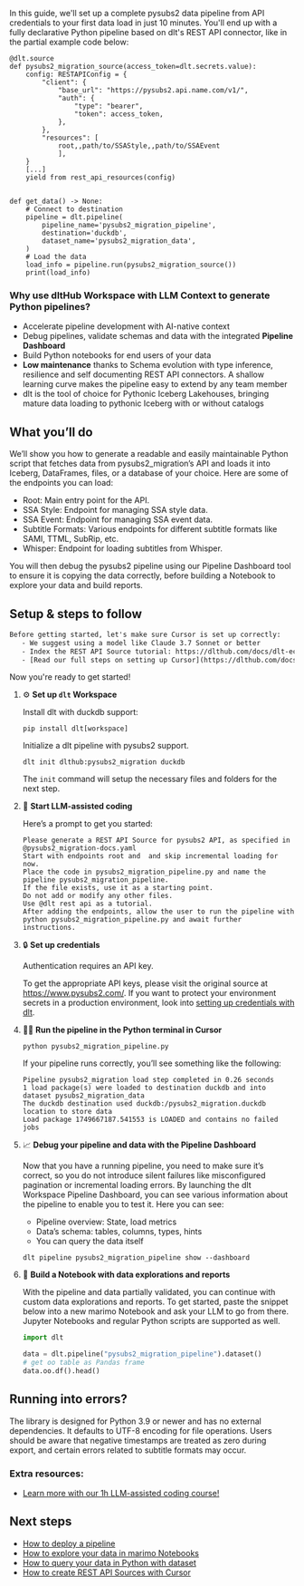 In this guide, we'll set up a complete pysubs2 data pipeline from API credentials to your first data load in just 10 minutes. You'll end up with a fully declarative Python pipeline based on dlt's REST API connector, like in the partial example code below:

```python-outcome
@dlt.source
def pysubs2_migration_source(access_token=dlt.secrets.value):
    config: RESTAPIConfig = {
        "client": {
            "base_url": "https://pysubs2.api.name.com/v1/",
            "auth": {
                "type": "bearer",
                "token": access_token,
            },
        },
        "resources": [
            root,,path/to/SSAStyle,,path/to/SSAEvent
            ],
    }
    [...]
    yield from rest_api_resources(config)


def get_data() -> None:
    # Connect to destination
    pipeline = dlt.pipeline(
        pipeline_name='pysubs2_migration_pipeline',
        destination='duckdb',
        dataset_name='pysubs2_migration_data', 
    )
    # Load the data
    load_info = pipeline.run(pysubs2_migration_source())
    print(load_info) 
```

### Why use dltHub Workspace with LLM Context to generate Python pipelines?

- Accelerate pipeline development with AI-native context
- Debug pipelines, validate schemas and data with the integrated **Pipeline Dashboard**
- Build Python notebooks for end users of your data
- **Low maintenance** thanks to Schema evolution with type inference, resilience and self documenting REST API connectors. A shallow learning curve makes the pipeline easy to extend by any team member
- dlt is the tool of choice for Pythonic Iceberg Lakehouses, bringing mature data loading to pythonic Iceberg with or without catalogs

## What you’ll do

We’ll show you how to generate a readable and easily maintainable Python script that fetches data from pysubs2_migration’s API and loads it into Iceberg, DataFrames, files, or a database of your choice. Here are some of the endpoints you can load:

- Root: Main entry point for the API.
- SSA Style: Endpoint for managing SSA style data.
- SSA Event: Endpoint for managing SSA event data.
- Subtitle Formats: Various endpoints for different subtitle formats like SAMI, TTML, SubRip, etc.
- Whisper: Endpoint for loading subtitles from Whisper.

You will then debug the pysubs2 pipeline using our Pipeline Dashboard tool to ensure it is copying the data correctly, before building a Notebook to explore your data and build reports.

## Setup & steps to follow

```default
Before getting started, let's make sure Cursor is set up correctly:
   - We suggest using a model like Claude 3.7 Sonnet or better
   - Index the REST API Source tutorial: https://dlthub.com/docs/dlt-ecosystem/verified-sources/rest_api/ and add it to context as **@dlt rest api**
   - [Read our full steps on setting up Cursor](https://dlthub.com/docs/dlt-ecosystem/llm-tooling/cursor-restapi#23-configuring-cursor-with-documentation)
```

Now you're ready to get started!

1. ⚙️ **Set up `dlt` Workspace**
    
    Install dlt with duckdb support:
    ```shell
    pip install dlt[workspace]
    ```

    Initialize a dlt pipeline with pysubs2 support.
    ```shell
    dlt init dlthub:pysubs2_migration duckdb
    ```

    The `init` command will setup the necessary files and folders for the next step.
    
2. 🤠 **Start LLM-assisted coding**
    
    Here’s a prompt to get you started:
    
    ```prompt
    Please generate a REST API Source for pysubs2 API, as specified in @pysubs2_migration-docs.yaml 
    Start with endpoints root and  and skip incremental loading for now. 
    Place the code in pysubs2_migration_pipeline.py and name the pipeline pysubs2_migration_pipeline. 
    If the file exists, use it as a starting point. 
    Do not add or modify any other files. 
    Use @dlt rest api as a tutorial. 
    After adding the endpoints, allow the user to run the pipeline with python pysubs2_migration_pipeline.py and await further instructions.
    ```

    
3. 🔒 **Set up credentials** 
    
    Authentication requires an API key.
    
    To get the appropriate API keys, please visit the original source at https://www.pysubs2.com/.
    If you want to protect your environment secrets in a production environment, look into [setting up credentials with dlt](https://dlthub.com/docs/walkthroughs/add_credentials).
    
4. 🏃‍♀️ **Run the pipeline in the Python terminal in Cursor**
    
    ```shell
    python pysubs2_migration_pipeline.py
    ```
    
    If your pipeline runs correctly, you’ll see something like the following:
    
    ```shell
    Pipeline pysubs2_migration load step completed in 0.26 seconds
    1 load package(s) were loaded to destination duckdb and into dataset pysubs2_migration_data
    The duckdb destination used duckdb:/pysubs2_migration.duckdb location to store data
    Load package 1749667187.541553 is LOADED and contains no failed jobs
    ```
    
5. 📈 **Debug your pipeline and data with the Pipeline Dashboard**

    Now that you have a running pipeline, you need to make sure it’s correct, so you do not introduce silent failures like misconfigured pagination or incremental loading errors. By launching the dlt Workspace Pipeline Dashboard, you can see various information about the pipeline to enable you to test it. Here you can see:
    - Pipeline overview: State, load metrics
    - Data’s schema: tables, columns, types, hints
    - You can query the data itself
    
    ```shell
    dlt pipeline pysubs2_migration_pipeline show --dashboard
    ```
    
6. 🐍 **Build a Notebook with data explorations and reports**

    With the pipeline and data partially validated, you can continue with custom data explorations and reports. To get started, paste the snippet below into a new marimo Notebook and ask your LLM to go from there. Jupyter Notebooks and regular Python scripts are supported as well.

    
    ```python
    import dlt

   data = dlt.pipeline("pysubs2_migration_pipeline").dataset()
   # get oo table as Pandas frame
   data.oo.df().head()
    ```

## Running into errors?

The library is designed for Python 3.9 or newer and has no external dependencies. It defaults to UTF-8 encoding for file operations. Users should be aware that negative timestamps are treated as zero during export, and certain errors related to subtitle formats may occur.

### Extra resources:

- [Learn more with our 1h LLM-assisted coding course!](https://www.youtube.com/watch?v=GGid70rnJuM)

## Next steps

- [How to deploy a pipeline](https://dlthub.com/docs/walkthroughs/deploy-a-pipeline)
- [How to explore your data in marimo Notebooks](https://dlthub.com/docs/general-usage/dataset-access/marimo)
- [How to query your data in Python with dataset](https://dlthub.com/docs/general-usage/dataset-access/dataset)
- [How to create REST API Sources with Cursor](https://dlthub.com/docs/dlt-ecosystem/llm-tooling/cursor-restapi)